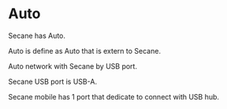 # Auto

Secane has Auto.

Auto is define as Auto that is extern to Secane.

Auto network with Secane by USB port.

Secane USB port is USB-A.

Secane mobile has 1 port that dedicate to connect with USB hub.